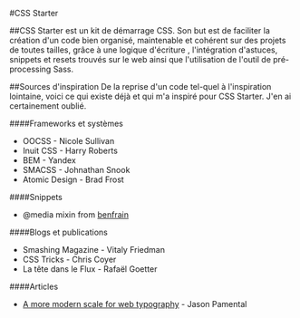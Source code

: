 #CSS Starter

##CSS Starter est un kit de démarrage CSS.
Son but est de faciliter la création d'un code bien organisé, maintenable et cohérent sur des projets de toutes tailles, grâce à une logique d'écriture , l'intégration d'astuces, snippets et resets trouvés sur le web ainsi que l'utilisation de l'outil de pré-processing Sass.

##Sources d'inspiration
De la reprise d'un code tel-quel à l'inspiration lointaine, voici ce qui existe déjà et qui m'a inspiré pour CSS Starter. J'en ai certainement oublié.

####Frameworks et systèmes
- OOCSS - Nicole Sullivan
- Inuit CSS - Harry Roberts
- BEM - Yandex
- SMACSS - Johnathan Snook
- Atomic Design - Brad Frost

####Snippets
- @media mixin from [benfrain](https://gist.github.com/benfrain/2510308)

####Blogs et publications
- Smashing Magazine - Vitaly Friedman
- CSS Tricks - Chris Coyer
- La tête dans le Flux - Rafaël Goetter

####Articles
- [A more modern scale for web typography](http://typecast.com/blog/a-more-modern-scale-for-web-typography "A more modern scale for web typography") - Jason Pamental
